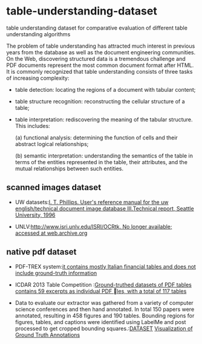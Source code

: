 # table-understanding-dataset
table understanding dataset for  comparative evaluation of different table understanding algorithms



The problem of table understanding has attracted much interest in previous years from the database as well as the document engineering communities. On the Web, discovering structured data is a tremendous challenge and PDF documents represent the most common document format after HTML. It is commonly recognized that table understanding consists of three tasks of increasing complexity:     

* table detection: locating the regions of a document with tabular content;        

* table structure recognition: reconstructing the cellular structure of a table;          

* table interpretation: rediscovering the meaning of the tabular structure. This includes:         

  (a) functional analysis: determining the function of cells and their abstract logical relationships;       

  (b) semantic interpretation: understanding the semantics of the table in terms of the entities represented in the table, their attributes, and the mutual relationships between such entities.       




## scanned images dataset

* UW datasets:[I. T. Phillips. User's reference manual for the uw english/technical document image database III.Technical report, Seattle University, 1996]()

* UNLV:[http://www.isri.unlv.edu/ISRI/OCRtk. No longer available; accessed at web.archive.org]()   


## native pdf dataset

* PDF-TREX system:[it contains mostly Italian financial tables and does not include ground-truth information]()    

*  ICDAR 2013 Table Competition :[Ground-truthed datasets of PDF tables contains 59 excerpts as individual PDF les, with a total of 117 tables](http://www.tamirhassan.com/dataset.html)

* Data to evaluate our extractor was gathered from a variety of computer science conferences and then hand annotated. In total 150 papers were annotated, resulting in 458 figures and 190 tables. Bounding regions for figures, tables, and captions were identified using LabelMe and post processed to get cropped bounding squares.:[DATASET](https://www.dropbox.com/s/ydr3asu406hl4ho/dataset.tar.gz?dl=0)
[Visualization of Ground Truth Annotations ](https://www.dropbox.com/sh/hfqa6mn6pznczex/AAA_MuCm3XBPs5AOLTXFLqY_a?dl=0)
